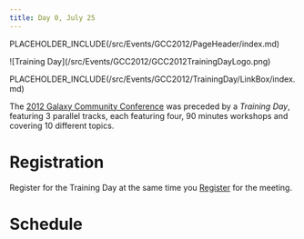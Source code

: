 ```yaml
---
title: Day 0, July 25
---
```

PLACEHOLDER_INCLUDE(/src/Events/GCC2012/PageHeader/index.md)

<div class='left'>![Training Day](/src/Events/GCC2012/GCC2012TrainingDayLogo.png)</div>



PLACEHOLDER_INCLUDE(/src/Events/GCC2012/TrainingDay/LinkBox/index.md)

The [2012 Galaxy Community Conference](/src/Events/GCC2012/TrainingDay//index.md) was preceded by a *Training Day*, featuring 3 parallel tracks, each featuring four, 90 minutes workshops and covering 10 different topics.

# Registration

Register for the Training Day at the same time you [Register](/src/Events/GCC2012/Register/index.md) for the meeting.  

# Schedule


